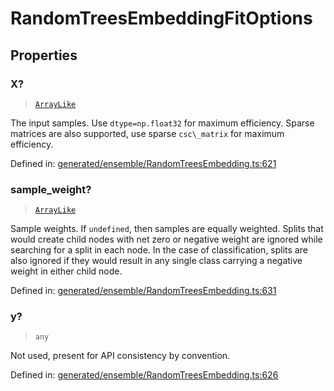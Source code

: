 # RandomTreesEmbeddingFitOptions

## Properties

### X?

> [`ArrayLike`](../types/ArrayLike.md)

The input samples. Use `dtype=np.float32` for maximum efficiency. Sparse matrices are also supported, use sparse `csc\_matrix` for maximum efficiency.

Defined in:  [generated/ensemble/RandomTreesEmbedding.ts:621](https://github.com/transitive-bullshit/scikit-learn-ts/blob/122b3c0/packages/sklearn/src/generated/ensemble/RandomTreesEmbedding.ts#L621)

### sample\_weight?

> [`ArrayLike`](../types/ArrayLike.md)

Sample weights. If `undefined`, then samples are equally weighted. Splits that would create child nodes with net zero or negative weight are ignored while searching for a split in each node. In the case of classification, splits are also ignored if they would result in any single class carrying a negative weight in either child node.

Defined in:  [generated/ensemble/RandomTreesEmbedding.ts:631](https://github.com/transitive-bullshit/scikit-learn-ts/blob/122b3c0/packages/sklearn/src/generated/ensemble/RandomTreesEmbedding.ts#L631)

### y?

> `any`

Not used, present for API consistency by convention.

Defined in:  [generated/ensemble/RandomTreesEmbedding.ts:626](https://github.com/transitive-bullshit/scikit-learn-ts/blob/122b3c0/packages/sklearn/src/generated/ensemble/RandomTreesEmbedding.ts#L626)
